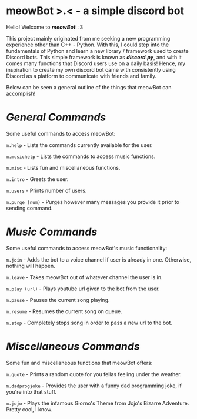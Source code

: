 # meowBot >.< - a simple discord bot

Hello! Welcome to ***meowBot***! :3

This project mainly originated from me seeking a new programming experience other than C++ - Python. 
With this, I could step into the fundamentals of Python and learn a new library / framework used to create Discord bots.
This simple framework is known as ***discord.py***, and with it comes many functions that Discord users use on a daily basis!
Hence, my inspiration to create my own discord bot came with consistently using Discord as a platform to communicate
with friends and family. 

Below can be seen a general outline of the things that meowBot can accomplish!

# ***General Commands***
Some useful commands to access meowBot:

```m.help``` - Lists the commands currently available for the user.

```m.musichelp``` - Lists the commands to access music functions.

```m.misc``` - Lists fun and miscellaneous functions.

```m.intro``` - Greets the user.

```m.users``` - Prints number of users.

```m.purge (num)``` - Purges however many messages you provide it prior to sending command.

# ***Music Commands***
Some useful commands to access meowBot's music functionality:

```m.join``` - Adds the bot to a voice channel if user is already in one. Otherwise, nothing will happen.

```m.leave``` - Takes meowBot out of whatever channel the user is in.

```m.play (url)``` - Plays youtube url given to the bot from the user.

```m.pause``` - Pauses the current song playing.

```m.resume``` - Resumes the current song on queue.

```m.stop``` - Completely stops song in order to pass a new url to the bot.

# ***Miscellaneous Commands***
Some fun and miscellaneous functions that meowBot offers:

```m.quote``` - Prints a random quote for you fellas feeling under the weather.

```m.dadprogjoke``` - Provides the user with a funny dad programming joke, if you're into that stuff.

```m.jojo``` - Plays the infamous Giorno's Theme from Jojo's Bizarre Adventure. Pretty cool, I know.